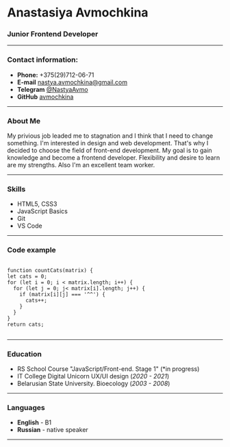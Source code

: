 
# Anastasiya Avmochkina
### Junior Frontend Developer
-----


### Contact information:

 - **Phone:** +375(29)712-06-71
 - **E-mail** nastya.avmochkina@gmail.com
 - **Telegram** [@NastyaAvmo](https://t.me/NastyaAvmo)
 - **GitHub**  [avmochkina](https://github.com/avmochkina)

_____


### About Me

My privious job leaded me to stagnation and I think that I need to change something. I'm interested in design and web development. That's why I decided to choose the field of front-end development. My goal is to gain knowledge and become a frontend developer. Flexibility and desire to learn are my strengths. Also  I'm an excellent team worker.

_______

### Skills

 - HTML5, CSS3
 - JavaScript Basics
 - Git
 - VS Code
 
 _________
 
 ### Code example
 
 ```
 
function countCats(matrix) {
 let cats = 0;
 for (let i = 0; i < matrix.length; i++) {
   for (let j = 0; j< matrix[i].length; j++) {
     if (matrix[i][j] === '^^') {
       cats++;
     }
   }
 }
 return cats;

 
 ```
 ________
 
 ### Education
 
  - RS School Course "JavaScript/Front-end. Stage 1" (*in progress)
  - IT College Digital Unicorn UX/UI design (*2020 - 2021*)
  - Belarusian State University. Bioecology (*2003 - 2008*)
  
  ________
  
  ### Languages
  
   - **English** - B1
   - **Russian** - native speaker

______________
